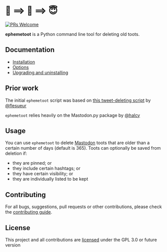 # 🥳 ==> 🧼 ==> 😇
[![PRs Welcome](https://img.shields.io/badge/PRs-welcome-brightgreen.svg?style=flat-square)](http://makeapullrequest.com)  

**ephemetoot** is a Python command line tool for deleting old toots.

## Documentation
* [Installation](./docs/install.md)
* [Options](./docs/options.md)
* [Upgrading and uninstalling](./docs/upgrade.md)

## Prior work
The initial `ephemetoot` script was based on [this tweet-deleting script](https://gist.github.com/flesueur/bcb2d9185b64c5191915d860ad19f23f) by [@flesueur](https://github.com/flesueur)

`ephemetoot` relies heavily on the Mastodon.py package by [@halcy](https://github.com/halcy)

## Usage
You can use `ephemetoot` to delete [Mastodon](https://github.com/tootsuite/mastodon) toots that are older than a certain number of days (default is 365). Toots can optionally be saved from deletion if:
* they are pinned; or
* they include certain hashtags; or
* they have certain visibility; or
* they are individually listed to be kept

## Contributing
For all bugs, suggestions, pull requests or other contributions, please check the [contributing guide](./docs/contributing.md).

## License
This project and all contributions are [licensed](./LICENSE) under the GPL 3.0 or future version
